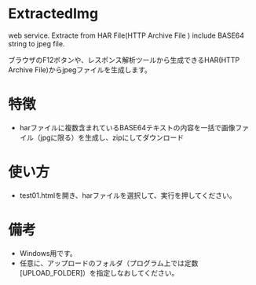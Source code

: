 # ExtractedImg
web service. Extracte from HAR File(HTTP Archive File ) include BASE64 string to jpeg file.

ブラウザのF12ボタンや、レスポンス解析ツールから生成できるHAR(HTTP Archive File)からjpegファイルを生成します。

# 特徴
* harファイルに複数含まれているBASE64テキストの内容を一括で画像ファイル（jpgに限る）を生成し、zipにしてダウンロード

# 使い方
* test01.htmlを開き、harファイルを選択して、実行を押してください。

# 備考
* Windows用です。
* 任意に、アップロードのフォルダ（プログラム上では定数[UPLOAD_FOLDER]）を指定しなおしてください。
